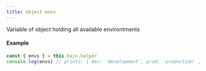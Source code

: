 ```yaml
---
title: object envs
---
```


Variable of object holding all available environtments

#### Example

```javascript
const { envs } = this.bajo.helper
console.log(envs) // prints: { dev: 'development', prod: 'production' }
